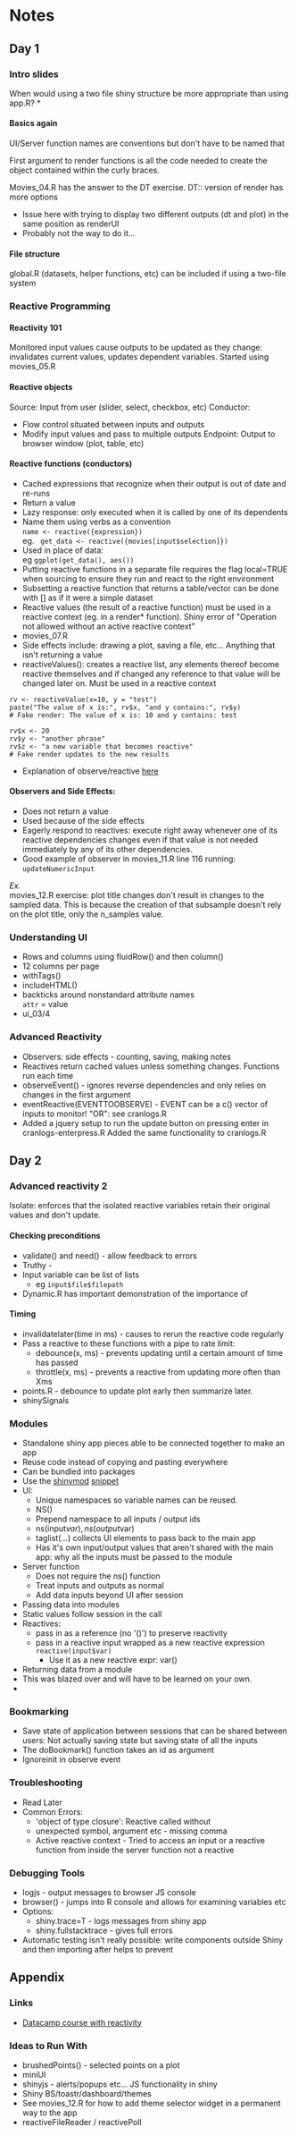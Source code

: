 # Notes
## Day 1
### Intro slides

When would using a two file shiny structure be more appropriate than using app.R?
* 

#### Basics again
UI/Server function names are conventions but don't have to be named that

First argument to render functions is all the code needed to create the object contained within the curly braces. 

Movies_04.R has the answer to the DT exercise. DT:: version of render has more options 
* Issue here with trying to display two different outputs (dt and plot) in the same position as renderUI
* Probably not the way to do it...

#### File structure
global.R (datasets, helper functions, etc) can be included if using a two-file system

### Reactive Programming
#### Reactivity 101
Monitored input values cause outputs to be updated as they change: invalidates current values, updates dependent variables.
Started using movies_05.R 

#### Reactive objects
Source: Input from user (slider, select, checkbox, etc)
Conductor: 
* Flow control situated between inputs and outputs
* Modify input values and pass to multiple outputs
Endpoint: Output to browser window (plot, table, etc)

#### Reactive functions (conductors)
* Cached expressions that recognize when their output is out of date and re-runs
* Return a value
* Lazy response: only executed when it is called by one of its dependents
* Name them using verbs as a convention  
```name <- reactive({expression})```  
eg. ``` get_data <- reactive({movies[input$selection]})```
* Used in place of data:  
eg ```ggplot(get_data(), aes())```
* Putting reactive functions in a separate file requires the flag local=TRUE when sourcing to ensure they run and react to the right environment
* Subsetting a reactive function that returns a table/vector can be done with [] as if it were a simple dataset
* Reactive values (the result of a reactive function) must be used in a reactive context (eg. in a render* function). Shiny error of "Operation not allowed without an active reactive context"
* movies_07.R
* Side effects include: drawing a plot, saving a file, etc... Anything that isn't returning a value
* reactiveValues(): creates a reactive list, any elements thereof become reactive themselves and if changed any reference to that value will be changed later on. Must be used in a reactive context  
```
rv <- reactiveValue(x=10, y = "test")
paste("The value of x is:", rv$x, "and y contains:", rv$y)
# Fake render: The value of x is: 10 and y contains: test

rv$x <- 20
rv$y <- "another phrase"
rv$z <- "a new variable that becomes reactive"
# Fake render updates to the new results
```
*  Explanation of observe/reactive [here](https://stackoverflow.com/questions/39436713/r-shiny-reactivevalues-vs-reactive)

#### Observers and Side Effects:
* Does not return a value
* Used because of the side effects
* Eagerly respond to reactives: execute right away whenever one of its reactive dependencies changes even if that value is not needed immediately by any of its other dependencies.
* Good example of observer in movies_11.R line 116 running: ```updateNumericInput```

*Ex.*  
movies_12.R exercise: plot title changes don't result in changes to the sampled data. This is because the creation of that subsample doesn't rely on the plot title, only the n_samples value.

### Understanding UI

* Rows and columns using fluidRow() and then column()
* 12 columns per page
* withTags()
* includeHTML()
* backticks around nonstandard attribute names  
`attr` = value
* ui_03/4

### Advanced Reactivity
* Observers: side effects - counting, saving, making notes
* Reactives return cached values unless something changes. Functions run each time
* observeEvent() - ignores reverse dependencies and only relies on changes in the first argument
* eventReactive(EVENTTOOBSERVE) - EVENT can be a c() vector of inputs to monitor! "OR": see cranlogs.R
* Added a jquery setup to run the update button on pressing enter in cranlogs-enterpress.R Added the same functionality to cranlogs.R


## Day 2

### Advanced reactivity 2
Isolate: enforces that the isolated reactive variables retain their original values and don't update.

#### Checking preconditions
* validate() and need() - allow feedback to errors
* Truthy - 
* Input variable can be list of lists
  * eg ```input$file$filepath```
* Dynamic.R has important demonstration of the importance of 

#### Timing
* invalidatelater(time in ms) - causes to rerun the reactive code regularly
* Pass a reactive to these functions with a pipe to rate limit:
  * debounce(x, ms) - prevents updating until a certain amount of time has passed 
  * throttle(x, ms) - prevents a reactive from updating more often than Xms
* points.R - debounce to update plot early then summarize later.
* shinySignals

### Modules
* Standalone shiny app pieces able to be connected together to make an app
* Reuse code instead of copying and pasting everywhere
* Can be bundled into packages
* Use the [shinymod](https://gist.github.com/jcheng5/c09a2449c0a94c8f498c4a68a416bc3b) [snippet](https://support.rstudio.com/hc/en-us/articles/204463668-Code-Snippets)
* UI:
  * Unique namespaces so variable names can be reused.
  * NS()
  * Prepend namespace to all inputs / output ids
  * ns(input$var), ns(output$var)
  * taglist(...) collects UI elements to pass back to the main app
  * Has it's own input/output values that aren't shared with the main app: why all the inputs must be passed to the module
* Server function
  * Does not require the ns() function
  * Treat inputs and outputs as normal
  * Add data inputs beyond UI after session
* Passing data into modules
 * Static values follow session in the call
 * Reactives:
   * pass in as a reference (no '()') to preserve reactivity
   * pass in a reactive input wrapped as a new reactive expression ```reactive(input$var)```
     * Use it as a new reactive expr: var()
* Returning data from a module 
 * This was blazed over and will have to be learned on your own.
* 

### Bookmarking
* Save state of application between sessions that can be shared between users: Not actually saving state but saving state of all the inputs
* The doBookmark() function takes an id as argument
* Ignoreinit in observe event

### Troubleshooting
* Read Later
* Common Errors:
  * 'object of type closure': Reactive called without 
  * unexpected symbol, argument etc - missing comma
  * Active reactive context - Tried to access an input or a reactive function from inside the server function not a reactive 

### Debugging Tools
* logjs - output messages to browser JS console
* browser() - jumps into R console and allows for examining variables etc
* Options:
  * shiny.trace=T - logs messages from shiny app
  * shiny.fullstacktrace - gives full errors
* Automatic testing isn't really possible: write components outside Shiny and then importing after helps to prevent

## Appendix
### Links
* [Datacamp course with reactivity](https://s3.amazonaws.com/assets.datacamp.com/production/course_4850/slides/Chapter3.pdf)
### Ideas to Run With
* brushedPoints() - selected points on a plot
* miniUI
* shinyjs - alerts/popups etc... JS functionality in shiny
* Shiny BS/toastr/dashboard/themes
* See movies_12.R for how to add theme selector widget in a permanent way to the app
* reactiveFileReader / reactivePoll